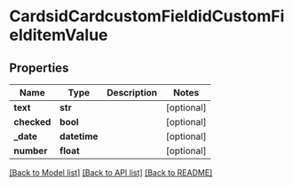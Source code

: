 # CardsidCardcustomFieldidCustomFielditemValue

## Properties
Name | Type | Description | Notes
------------ | ------------- | ------------- | -------------
**text** | **str** |  | [optional] 
**checked** | **bool** |  | [optional] 
**_date** | **datetime** |  | [optional] 
**number** | **float** |  | [optional] 

[[Back to Model list]](../README.md#documentation-for-models) [[Back to API list]](../README.md#documentation-for-api-endpoints) [[Back to README]](../README.md)


